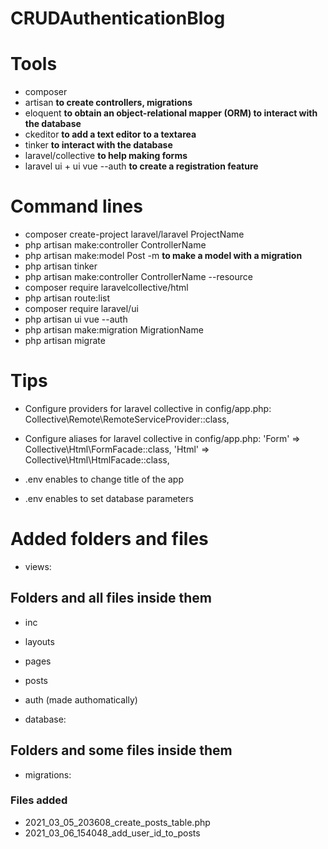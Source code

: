 # CRUDAuthenticationBlog
 
# Tools

- composer
- artisan **to create controllers, migrations** 
- eloquent **to obtain an object-relational mapper (ORM) to interact with the database**
- ckeditor **to add a text editor to a textarea**
- tinker **to interact with the database**
- laravel/collective **to help making forms**
- laravel ui + ui vue --auth **to create a registration feature**

# Command lines

- composer create-project laravel/laravel ProjectName
- php artisan make:controller ControllerName
- php artisan make:model Post -m **to make a model with a migration** 
- php artisan tinker
- php artisan make:controller ControllerName --resource
- composer require laravelcollective/html
- php artisan route:list
- composer require laravel/ui
- php artisan ui vue --auth
- php artisan make:migration MigrationName
- php artisan migrate

# Tips 

- Configure providers for laravel collective in config/app.php: 
    Collective\Remote\RemoteServiceProvider::class,

- Configure aliases for laravel collective in config/app.php: 
        'Form' => Collective\Html\FormFacade::class,
        'Html' => Collective\Html\HtmlFacade::class,

- .env enables to change title of the app 

- .env enables to set database parameters

# Added folders and files 

- views: 

## Folders and all files inside them

- inc 
- layouts 
- pages
- posts 
- auth (made authomatically)

- database:

## Folders and some files inside them 

- migrations: 

### Files added 
- 2021_03_05_203608_create_posts_table.php
- 2021_03_06_154048_add_user_id_to_posts
